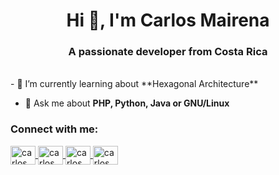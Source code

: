 <h1 align="center">Hi 👋, I'm Carlos Mairena</h1>
<h3 align="center">A passionate developer from Costa Rica</h3>
<br />
- 🌱 I’m currently learning about **Hexagonal Architecture**

- 💬 Ask me about **PHP, Python, Java or GNU/Linux**

<h3 align="left">Connect with me:</h3>

<p align="left">
    <a href="https://app.daily.dev/carlosmmairena" target="blank">
        <img align="center" src="https://cdn.jsdelivr.net/npm/simple-icons@3.0.1/icons/dev-dot-to.svg" alt="carlosmmairena" height="30" width="40" />
    </a>
    <a href="https://twitter.com/carlosmmairena" target="blank">
        <img align="center" src="https://raw.githubusercontent.com/rahuldkjain/github-profile-readme-generator/master/src/images/icons/Social/twitter.svg"
            alt="carlosmmairena" height="30" width="40" />
    </a>
    <a href="https://linkedin.com/in/carlosmmairena" target="blank">
        <img align="center" src="https://raw.githubusercontent.com/rahuldkjain/github-profile-readme-generator/master/src/images/icons/Social/linked-in-alt.svg"
            alt="carlosmmairena" height="30" width="40" />
    </a>
    <a href="https://instagram.com/carlosmmairena" target="blank">
        <img align="center" src="https://raw.githubusercontent.com/rahuldkjain/github-profile-readme-generator/master/src/images/icons/Social/instagram.svg" alt="carlosmmairena" height="30" width="40" />
    </a>
</p>
